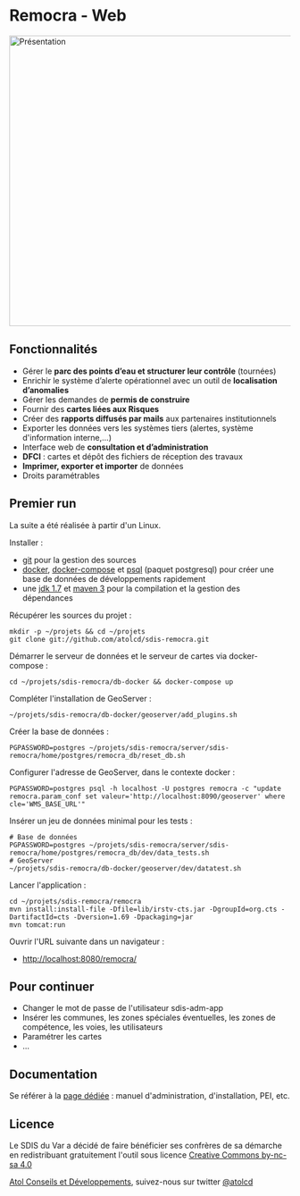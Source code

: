 # Remocra - Web

<img alt="Présentation" src="https://www.atolcd.com/fileadmin/Images_pages_menu/Open_Source/Remocra/ecran_remocra.jpg" width="520">


## Fonctionnalités

* Gérer le **parc des points d’eau et structurer leur contrôle** (tournées)
* Enrichir le système d’alerte opérationnel avec un outil de **localisation d’anomalies**
* Gérer les demandes de **permis de construire**
* Fournir des **cartes liées aux Risques**
* Créer des **rapports diffusés par mails** aux partenaires institutionnels
* Exporter les données vers les systèmes tiers (alertes, système d'information interne,...)
* Interface web de **consultation et d’administration**
* **DFCI** : cartes et dépôt des fichiers de réception des travaux
* **Imprimer, exporter et importer** de données
* Droits paramétrables


## Premier run

La suite a été réalisée à partir d'un Linux.

Installer :
* [git](https://git-scm.com/) pour la gestion des sources
* [docker](https://www.docker.com/), [docker-compose](https://docs.docker.com/compose/) et [psql](http://www.postgresql.org/docs/9.5/static/app-psql.html) (paquet postgresql) pour créer une base de données de développements rapidement
* une [jdk 1.7](http://www.oracle.com/technetwork/java/javase/downloads/jdk7-downloads-1880260.html) et [maven 3](https://maven.apache.org/) pour la compilation et la gestion des dépendances

Récupérer les sources du projet :

    mkdir -p ~/projets && cd ~/projets
    git clone git://github.com/atolcd/sdis-remocra.git

Démarrer le serveur de données et le serveur de cartes via docker-compose :

    cd ~/projets/sdis-remocra/db-docker && docker-compose up

Compléter l'installation de GeoServer :

    ~/projets/sdis-remocra/db-docker/geoserver/add_plugins.sh

Créer la base de données :

    PGPASSWORD=postgres ~/projets/sdis-remocra/server/sdis-remocra/home/postgres/remocra_db/reset_db.sh

Configurer l'adresse de GeoServer, dans le contexte docker :

    PGPASSWORD=postgres psql -h localhost -U postgres remocra -c "update remocra.param_conf set valeur='http://localhost:8090/geoserver' where cle='WMS_BASE_URL'"

Insérer un jeu de données minimal pour les tests :

    # Base de données
    PGPASSWORD=postgres ~/projets/sdis-remocra/server/sdis-remocra/home/postgres/remocra_db/dev/data_tests.sh
    # GeoServer
    ~/projets/sdis-remocra/db-docker/geoserver/dev/datatest.sh

Lancer l'application :

    cd ~/projets/sdis-remocra/remocra
    mvn install:install-file -Dfile=lib/irstv-cts.jar -DgroupId=org.cts -DartifactId=cts -Dversion=1.69 -Dpackaging=jar
    mvn tomcat:run

Ouvrir l'URL suivante dans un navigateur :
* [http://localhost:8080/remocra/](http://localhost:8080/remocra/)

## Pour continuer

* Changer le mot de passe de l'utilisateur sdis-adm-app
* Insérer les communes, les zones spéciales éventuelles, les zones de compétence, les voies, les utilisateurs
* Paramétrer les cartes
* ...


## Documentation

Se référer à la [page dédiée](../docs/index.adoc) : manuel d'administration, d'installation, PEI, etc.


## Licence

Le SDIS du Var a décidé de faire bénéficier ses confrères de sa démarche en redistribuant gratuitement l'outil sous licence [Creative Commons by-nc-sa 4.0](https://github.com/atolcd/sdis-remocra/LICENSE.txt)

[Atol Conseils et Développements](http://www.atolcd.com), suivez-nous sur twitter [@atolcd](https://twitter.com/atolcd)
